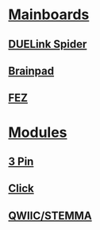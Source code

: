 
# [Mainboards](intro.md)
## [DUELink Spider](spider.md)
## [Brainpad](brainpad.md)
## [FEZ](fez.md)

# [Modules](modules.md)
## [3 Pin](threepins.md)
## [Click](click.md)
## [QWIIC/STEMMA](qwiic.md)



